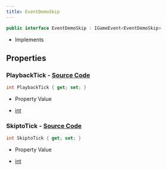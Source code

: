 ```yaml
---
title: EventDemoSkip
---
```


```csharp
public interface EventDemoSkip : IGameEvent<EventDemoSkip>
```

- Implements

## Properties

### **PlaybackTick** - [Source Code](https://github.com/swiftly-solution/swiftlys2/blob/main/managed/src/SwiftlyS2.Generated/GameEvents/Interfaces/EventDemoSkip.cs#L23)

```csharp
int PlaybackTick { get; set; }
```

- Property Value

- [int](https://learn.microsoft.com/dotnet/api/system.int32)

### **SkiptoTick** - [Source Code](https://github.com/swiftly-solution/swiftlys2/blob/main/managed/src/SwiftlyS2.Generated/GameEvents/Interfaces/EventDemoSkip.cs#L30)

```csharp
int SkiptoTick { get; set; }
```

- Property Value

- [int](https://learn.microsoft.com/dotnet/api/system.int32)

